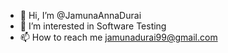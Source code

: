 - 👋 Hi, I’m @JamunaAnnaDurai
- 👀 I’m interested in Software Testing
- 📫 How to reach me jamunadurai99@gmail.com

<!---
JamunaAnnaDurai/JamunaAnnaDurai is a ✨ special ✨ repository because its `README.md` (this file) appears on your GitHub profile.
You can click the Preview link to take a look at your changes.
--->
